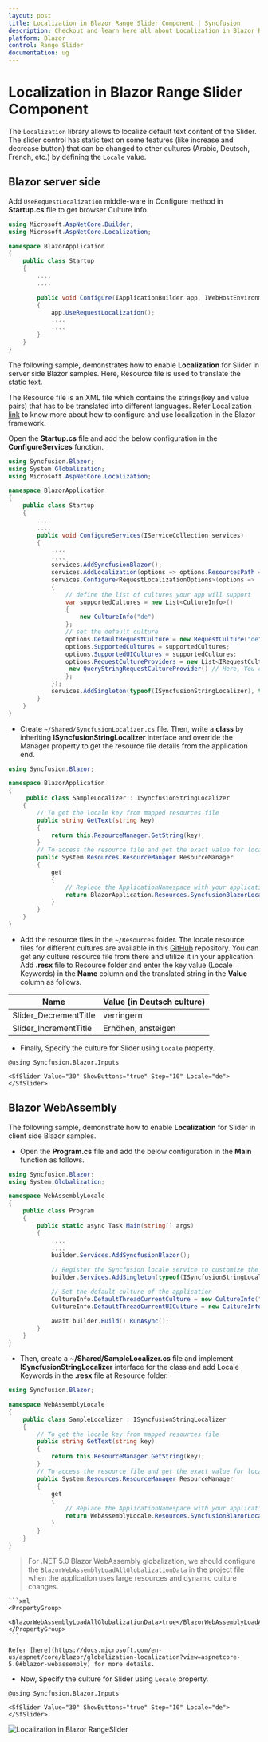 ```yaml
---
layout: post
title: Localization in Blazor Range Slider Component | Syncfusion 
description: Checkout and learn here all about Localization in Blazor Range Slider component of Syncfusion and more.
platform: Blazor
control: Range Slider
documentation: ug
---
```


# Localization in Blazor Range Slider Component

The `Localization` library allows to localize default text content of the Slider. The slider control has static text on some features (like increase and decrease button) that can be changed to other cultures (Arabic, Deutsch, French, etc.) by defining the `Locale` value.

## Blazor server side

Add `UseRequestLocalization` middle-ware in Configure method in **Startup.cs** file to get browser Culture Info.

```csharp
using Microsoft.AspNetCore.Builder;
using Microsoft.AspNetCore.Localization;

namespace BlazorApplication
{
    public class Startup
    {
        ....
        ....

        public void Configure(IApplicationBuilder app, IWebHostEnvironment env)
        {
            app.UseRequestLocalization();
            ....
            ....
        }
    }
}
```

The following sample, demonstrates how to enable **Localization** for Slider in server side Blazor samples. Here, Resource file is used to translate the static text.

The Resource file is an XML file which contains the strings(key and value pairs) that has to be translated into different languages. Refer Localization [link](https://blazor.syncfusion.com/documentation/common/localization/) to know more about how to configure and use localization in the Blazor framework.

Open the **Startup.cs** file and add the below configuration in the **ConfigureServices** function.

```csharp
using Syncfusion.Blazor;
using System.Globalization;
using Microsoft.AspNetCore.Localization;

namespace BlazorApplication
{
    public class Startup
    {
        ....
        ....
        public void ConfigureServices(IServiceCollection services)
        {
            ....
            ....
            services.AddSyncfusionBlazor();
            services.AddLocalization(options => options.ResourcesPath = "Resources");
            services.Configure<RequestLocalizationOptions>(options =>
            {
                // define the list of cultures your app will support
                var supportedCultures = new List<CultureInfo>()
                {
                    new CultureInfo("de")
                };
                // set the default culture
                options.DefaultRequestCulture = new RequestCulture("de");
                options.SupportedCultures = supportedCultures;
                options.SupportedUICultures = supportedCultures;
                options.RequestCultureProviders = new List<IRequestCultureProvider>() {
                 new QueryStringRequestCultureProvider() // Here, You can also use other localization provider
                };
            });
            services.AddSingleton(typeof(ISyncfusionStringLocalizer), typeof(SampleLocalizer));
        }
    }
}
```

* Create `~/Shared/SyncfusionLocalizer.cs` file. Then, write a **class** by inheriting **ISyncfusionStringLocalizer** interface and override the Manager property to get the resource file details from the application end.

```csharp
using Syncfusion.Blazor;

namespace BlazorApplication
{
     public class SampleLocalizer : ISyncfusionStringLocalizer
    {
        // To get the locale key from mapped resources file
        public string GetText(string key)
        {
            return this.ResourceManager.GetString(key);
        }
        // To access the resource file and get the exact value for locale key
        public System.Resources.ResourceManager ResourceManager
        {
            get
            {
                // Replace the ApplicationNamespace with your application name.
                return BlazorApplication.Resources.SyncfusionBlazorLocale.ResourceManager;
            }
        }
    }
}
```

* Add the resource files in the `~/Resources` folder. The locale resource files for different cultures are available in this [GitHub](https://github.com/syncfusion/blazor-locale) repository. You can get any culture resource file from there and utilize it in your application. Add **.resx** file to Resource folder and enter the key value (Locale Keywords) in the **Name** column and the translated string in the **Value** column as follows.

| **Name** | **Value (in Deutsch culture)** |
| --- | --- |
| Slider_DecrementTitle | verringern |
| Slider_IncrementTitle | Erhöhen, ansteigen |

* Finally, Specify the culture for Slider using `Locale` property.

```cshtml
@using Syncfusion.Blazor.Inputs

<SfSlider Value="30" ShowButtons="true" Step="10" Locale="de"></SfSlider>
```

## Blazor WebAssembly

The following sample, demonstrate how to enable **Localization** for Slider in client side Blazor samples.

* Open the **Program.cs** file and add the below configuration in the **Main** function as follows.

```csharp
using Syncfusion.Blazor;
using System.Globalization;

namespace WebAssemblyLocale
{
    public class Program
    {
        public static async Task Main(string[] args)
        {
            ....
            ....
            builder.Services.AddSyncfusionBlazor();

            // Register the Syncfusion locale service to customize the  SyncfusionBlazor component locale culture
            builder.Services.AddSingleton(typeof(ISyncfusionStringLocalizer), typeof(SampleLocalizer));

            // Set the default culture of the application
            CultureInfo.DefaultThreadCurrentCulture = new CultureInfo("de");
            CultureInfo.DefaultThreadCurrentUICulture = new CultureInfo("de");

            await builder.Build().RunAsync();
        }
    }
}
```

* Then, create a **~/Shared/SampleLocalizer.cs** file and implement **ISyncfusionStringLocalizer** interface for the class and add Locale Keywords in the **.resx** file at Resource folder.

```csharp
using Syncfusion.Blazor;

namespace WebAssemblyLocale
{
    public class SampleLocalizer : ISyncfusionStringLocalizer
    {
        // To get the locale key from mapped resources file
        public string GetText(string key)
        {
            return this.ResourceManager.GetString(key);
        }
        // To access the resource file and get the exact value for locale key
        public System.Resources.ResourceManager ResourceManager
        {
            get
            {
                // Replace the ApplicationNamespace with your application name.
                return WebAssemblyLocale.Resources.SyncfusionBlazorLocale.ResourceManager;
            }
        }
    }
}
```

 > For .NET 5.0 Blazor WebAssembly globalization, we should configure the `BlazorWebAssemblyLoadAllGlobalizationData` in the project file when the application uses large resources and dynamic culture changes.

    ```xml
    <PropertyGroup>
        <BlazorWebAssemblyLoadAllGlobalizationData>true</BlazorWebAssemblyLoadAllGlobalizationData>
    </PropertyGroup>
    ```

    Refer [here](https://docs.microsoft.com/en-us/aspnet/core/blazor/globalization-localization?view=aspnetcore-5.0#blazor-webassembly) for more details.

* Now, Specify the culture for Slider using `Locale` property.

```cshtml
@using Syncfusion.Blazor.Inputs

<SfSlider Value="30" ShowButtons="true" Step="10" Locale="de"></SfSlider>
```

![Localization in Blazor RangeSlider](./images/blazor-rangeslider-localization.gif)